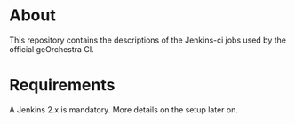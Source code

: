# About

This repository contains the descriptions of the Jenkins-ci jobs used by the
official geOrchestra CI.

# Requirements

A Jenkins 2.x is mandatory. More details on the setup later on.



